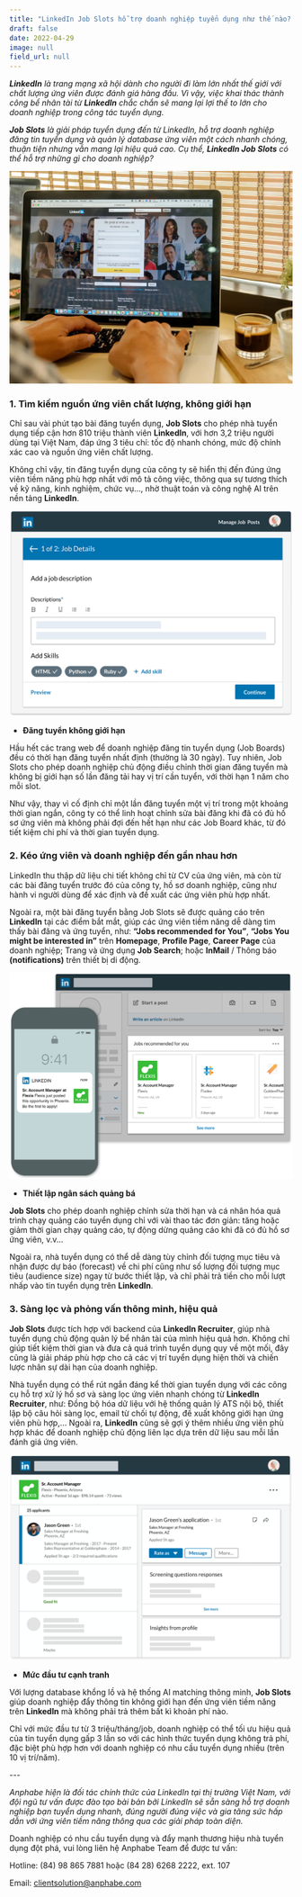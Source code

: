 ```yaml
---
title: "LinkedIn Job Slots hỗ trợ doanh nghiệp tuyển dụng như thế nào? "
draft: false
date: 2022-04-29
image: null
field_url: null
---
```

***LinkedIn** là trang mạng xã hội dành cho người đi làm lớn nhất thế giới với chất lượng ứng viên được đánh giá hàng đầu. Vì vậy, việc khai thác thành công bể nhân tài từ **LinkedIn** chắc chắn sẽ mang lại lợi thế to lớn cho doanh nghiệp trong công tác tuyển dụng.*  

***Job Slots** là giải pháp tuyển dụng đến từ LinkedIn, hỗ trợ doanh nghiệp đăng tin tuyển dụng và quản lý database ứng viên một cách nhanh chóng, thuận tiện nhưng vẫn mang lại hiệu quả cao. Cụ thể, **LinkedIn Job Slots** có thể hỗ trợ những gì cho doanh nghiệp?*  

![LinkedIn Job Slots hỗ trợ doanh nghiệp đăng tin tuyển dụng và quản lý database ứng viên một cách nhanh chóng, thuận tiện nhưng vẫn mang lại hiệu quả cao.](/images/uploads/5d6ec1f82e22af089650ae42.jpg "LinkedIn Job Slots hỗ trợ doanh nghiệp đăng tin tuyển dụng và quản lý database ứng viên một cách nhanh chóng, thuận tiện nhưng vẫn mang lại hiệu quả cao.")

### **1. Tìm kiếm nguồn ứng viên chất lượng, không giới hạn** 

Chỉ sau vài phút tạo bài đăng tuyển dụng, **Job Slots** cho phép nhà tuyển dụng tiếp cận hơn 810 triệu thành viên **LinkedIn**, với hơn 3,2 triệu người dùng tại Việt Nam, đáp ứng 3 tiêu chí: tốc độ nhanh chóng, mức độ chính xác cao và nguồn ứng viên chất lượng.  

Không chỉ vậy, tin đăng tuyển dụng của công ty sẽ hiển thị đến đúng ứng viên tiềm năng phù hợp nhất với mô tả công việc, thông qua sự tương thích về kỹ năng, kinh nghiệm, chức vụ…, nhờ thuật toán và công nghệ AI trên nền tảng **LinkedIn**.  

![Job Slots cho phép nhà tuyển dụng tiếp cận hơn 810 triệu thành viên LinkedIn, với hơn 3,2 triệu người dùng tại Việt Nam.](/images/uploads/job-m4-hiw1-jobs-d.png.original.png "Job Slots cho phép nhà tuyển dụng tiếp cận hơn 810 triệu thành viên LinkedIn, với hơn 3,2 triệu người dùng tại Việt Nam.")

* **Đăng tuyển không giới hạn** 

Hầu hết các trang web để doanh nghiệp đăng tin tuyển dụng (Job Boards) đều có thời hạn đăng tuyển nhất định (thường là 30 ngày). Tuy nhiên, Job Slots cho phép doanh nghiệp chủ động điều chỉnh thời gian đăng tuyển mà không bị giới hạn số lần đăng tải hay vị trí cần tuyển, với thời hạn 1 năm cho mỗi slot.  

Như vậy, thay vì cố định chỉ một lần đăng tuyển một vị trí trong một khoảng thời gian ngắn, công ty có thể linh hoạt chỉnh sửa bài đăng khi đã có đủ hồ sơ ứng viên mà không phải đợi đến hết hạn như các Job Board khác, từ đó tiết kiệm chi phí và thời gian tuyển dụng. 

### **2. Kéo ứng viên và doanh nghiệp đến gần nhau hơn** 

LinkedIn thu thập dữ liệu chi tiết không chỉ từ CV của ứng viên, mà còn từ các bài đăng tuyển trước đó của công ty, hồ sơ doanh nghiệp, cũng như hành vi người dùng để xác định và đề xuất các ứng viên phù hợp nhất. 

Ngoài ra, một bài đăng tuyển bằng Job Slots sẽ được quảng cáo trên **LinkedIn** tại các điểm bắt mắt, giúp các ứng viên tiềm năng dễ dàng tìm thấy bài đăng và ứng tuyển, như: **“Jobs recommended for You”**, **“Jobs You might be interested in”** trên **Homepage**, **Profile Page**, **Career Page** của doanh nghiệp; Trang và ứng dụng **Job Search**; hoặc **InMail** / Thông báo **(notifications)** trên thiết bị di động. 

![Bài đăng tuyển bằng Job Slots sẽ được quảng cáo trên LinkedIn tại các điểm bắt mắt, giúp các ứng viên tiềm năng dễ dàng ứng tuyển.](/images/uploads/job-m4-hiw2-get-d.png.original.png "Bài đăng tuyển bằng Job Slots sẽ được quảng cáo trên LinkedIn tại các điểm bắt mắt, giúp các ứng viên tiềm năng dễ dàng ứng tuyển.")

* **Thiết lập ngân sách quảng bá** 

**Job Slots** cho phép doanh nghiệp chỉnh sửa thời hạn và cá nhân hóa quá trình chạy quảng cáo tuyển dụng chỉ với vài thao tác đơn giản: tăng hoặc giảm thời gian chạy quảng cáo, tự động dừng quảng cáo khi đã có đủ hồ sơ ứng viên, v.v...  

Ngoài ra, nhà tuyển dụng có thể dễ dàng tùy chỉnh đối tượng mục tiêu và nhận được dự báo (forecast) về chi phí cũng như số lượng đối tượng mục tiêu (audience size) ngay từ bước thiết lập, và chỉ phải trả tiền cho mỗi lượt nhấp vào tin tuyển dụng trên **LinkedIn**. 

### **3. Sàng lọc và phỏng vấn thông minh, hiệu quả** 

**Job Slots** được tích hợp với backend của **LinkedIn Recruiter**, giúp nhà tuyển dụng chủ động quản lý bể nhân tài của mình hiệu quả hơn. Không chỉ giúp tiết kiệm thời gian và đưa cả quá trình tuyển dụng quy về một mối, đây cũng là giải pháp phù hợp cho cả các vị trí tuyển dụng hiện thời và chiến lược nhân sự dài hạn của doanh nghiệp.  

Nhà tuyển dụng có thể rút ngắn đáng kể thời gian tuyển dụng với các công cụ hỗ trợ xử lý hồ sơ và sàng lọc ứng viên nhanh chóng từ **LinkedIn Recruiter**, như: Đồng bộ hóa dữ liệu với hệ thống quản lý ATS nội bộ, thiết lập bộ câu hỏi sàng lọc, email từ chối tự động, đề xuất không giới hạn ứng viên phù hợp,… Ngoài ra, **LinkedIn** cũng sẽ gợi ý thêm nhiều ứng viên phù hợp khác để doanh nghiệp chủ động liên lạc dựa trên dữ liệu sau mỗi lần đánh giá ứng viên.  

![Rút ngắn đáng kể thời gian tuyển dụng với các công cụ hỗ trợ xử lý hồ sơ và sàng lọc ứng viên nhanh chóng từ LinkedIn Recruiter.](/images/uploads/job-m4-hiw3-review-d.png.original.png "Rút ngắn đáng kể thời gian tuyển dụng với các công cụ hỗ trợ xử lý hồ sơ và sàng lọc ứng viên nhanh chóng từ LinkedIn Recruiter.")

* **Mức đầu tư cạnh tranh** 

Với lượng database khổng lồ và hệ thống AI matching thông minh, **Job Slots** giúp doanh nghiệp đẩy thông tin không giới hạn đến ứng viên tiềm năng trên **LinkedIn** mà không phải trả thêm bất kì khoản phí nào. 

Chỉ với mức đầu tư từ 3 triệu/tháng/job, doanh nghiệp có thể tối ưu hiệu quả của tin tuyển dụng gấp 3 lần so với các hình thức tuyển dụng không trả phí, đặc biệt phù hợp hơn với doanh nghiệp có nhu cầu tuyển dụng nhiều (trên 10 vị trí/năm). 

\---

*Anphabe hiện là đối tác chính thức của LinkedIn tại thị trường Việt Nam, với đội ngũ tư vấn được đào tạo bài bản bởi LinkedIn sẽ sẵn sàng hỗ trợ doanh nghiệp bạn tuyển dụng nhanh, đúng người đúng việc và gia tăng sức hấp dẫn với ứng viên tiềm năng thông qua các giải pháp toàn diện.* 

Doanh nghiệp có nhu cầu tuyển dụng và đẩy mạnh thương hiệu nhà tuyển dụng đột phá, vui lòng liên hệ Anphabe Team để được tư vấn: 

 Hotline: (84) 98 865 7881 hoặc (84 28) 6268 2222, ext. 107 

 Email: clientsolution@anphabe.com